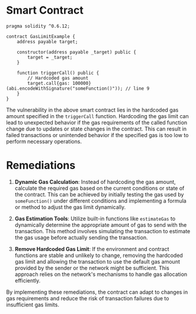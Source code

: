 # Smart Contract

```solidity
pragma solidity ^0.6.12;

contract GasLimitExample {
    address payable target;

    constructor(address payable _target) public {
        target = _target;
    }

    function triggerCall() public {
        // Hardcoded gas amount
        target.call{gas: 100000}(abi.encodeWithSignature("someFunction()")); // line 9
    }
}
```

The vulnerability in the above smart contract lies in the hardcoded gas amount specified in the `triggerCall` function. Hardcoding the gas limit can lead to unexpected behavior if the gas requirements of the called function change due to updates or state changes in the contract. This can result in failed transactions or unintended behavior if the specified gas is too low to perform necessary operations.

# Remediations

1. **Dynamic Gas Calculation**: Instead of hardcoding the gas amount, calculate the required gas based on the current conditions or state of the contract. This can be achieved by initially testing the gas used by `someFunction()` under different conditions and implementing a formula or method to adjust the gas limit dynamically.

2. **Gas Estimation Tools**: Utilize built-in functions like `estimateGas` to dynamically determine the appropriate amount of gas to send with the transaction. This method involves simulating the transaction to estimate the gas usage before actually sending the transaction.

3. **Remove Hardcoded Gas Limit**: If the environment and contract functions are stable and unlikely to change, removing the hardcoded gas limit and allowing the transaction to use the default gas amount provided by the sender or the network might be sufficient. This approach relies on the network's mechanisms to handle gas allocation efficiently.

By implementing these remediations, the contract can adapt to changes in gas requirements and reduce the risk of transaction failures due to insufficient gas limits.
